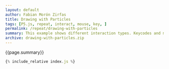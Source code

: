 ```yaml
---  
layout: default
author: Fabian Morón Zirfas
title: Drawing with Particles
tags: [P5.js, repeat, interact, mouse, key, ]
permalink: /repeat/drawing-with-particles
summary: This example shows different interaction types. Keycodes and mouse movement.
archive: drawing-with-particles.zip
---  
```


<!-- more -->
<div class="hero">{{page.summary}}</div>


<div id="sketch"></div>

```js
{% include_relative index.js %}
```

<script type="text/javascript" src="{{site.baseurl}}/assets/js/p5.min.js"></script>
<script type="text/javascript" src="{{site.baseurl}}/{{ page.path | replace:'.md','.js' }}"></script>